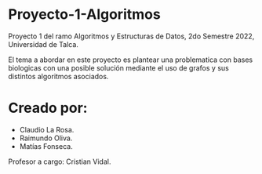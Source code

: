 # Proyecto-1-Algoritmos

Proyecto 1 del ramo Algoritmos y Estructuras de Datos, 2do Semestre 2022, Universidad de Talca.

El tema a abordar en este proyecto es plantear una problematica con bases biologicas con una posible solución 
mediante el uso de grafos y sus distintos algoritmos asociados.

# Creado por:

- Claudio La Rosa.
- Raimundo Oliva.
- Matías Fonseca.

Profesor a cargo: Cristian Vidal.     
